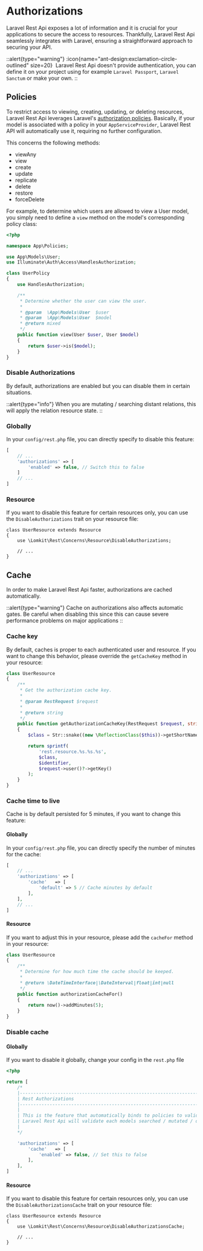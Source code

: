 # Authorizations

Laravel Rest Api exposes a lot of information and it is crucial for your applications to secure the access to resources. Thankfully, Laravel Rest Api seamlessly integrates with Laravel, ensuring a straightforward approach to securing your API.

::alert{type="warning"}
:icon{name="ant-design:exclamation-circle-outlined" size=20}&nbsp;
Laravel Rest Api doesn't provide authentication, you can define it on your project using for example `Laravel Passport`, `Laravel Sanctum` or make your own.
::

## Policies

To restrict access to viewing, creating, updating, or deleting resources, Laravel Rest Api leverages Laravel's [authorization policies](https://laravel.com/docs/authorization#creating-policies).
Basically, if your model is associated with a policy in your `AppServiceProvider`, Laravel Rest API will automatically use it, requiring no further configuration.

This concerns the following methods:
- viewAny
- view
- create
- update
- replicate
- delete
- restore
- forceDelete

For example, to determine which users are allowed to view a User model, you simply need to define a `view` method on the model's corresponding policy class:

```php
<?php

namespace App\Policies;

use App\Models\User;
use Illuminate\Auth\Access\HandlesAuthorization;

class UserPolicy
{
    use HandlesAuthorization;

    /**
     * Determine whether the user can view the user.
     *
     * @param  \App\Models\User  $user
     * @param  \App\Models\User  $model
     * @return mixed
     */
    public function view(User $user, User $model)
    {
        return $user->is($model);
    }
}
```

### Disable Authorizations

By default, authorizations are enabled but you can disable them in certain situations.

::alert{type="info"}
When you are mutating / searching distant relations, this will apply the relation resource state.
::

### Globally


In your `config/rest.php` file, you can directly specify to disable this feature:

```php
[
    // ...
    'authorizations' => [
        'enabled' => false, // Switch this to false
    ]
    // ...
]
```

### Resource

If you want to disable this feature for certain resources only, you can use the `DisableAuthorizations` trait on your resource file:

```php[UserResource.php]
class UserResource extends Resource
{
    use \Lomkit\Rest\Concerns\Resource\DisableAuthorizations;
    
    // ...
}
```

## Cache

In order to make Laravel Rest Api faster, authorizations are cached automatically.

::alert{type="warning"}
Cache on authorizations also affects automatic gates. Be careful when disabling this since this can cause severe performance problems on major applications
::

### Cache key

By default, caches is proper to each authenticated user and resource. If you want to change this behavior, please override the `getCacheKey` method in your resource:

```php
class UserResource
{
    /**
     * Get the authorization cache key.
     *
     * @param RestRequest $request
     *
     * @return string
     */
    public function getAuthorizationCacheKey(RestRequest $request, string $identifier)
    {
        $class = Str::snake((new \ReflectionClass($this))->getShortName());

        return sprintf(
            'rest.resource.%s.%s.%s',
            $class,
            $identifier,
            $request->user()?->getKey()
        );
    }
}
```

### Cache time to live

Cache is by default persisted for 5 minutes, if you want to change this feature:

#### Globally

In your `config/rest.php` file, you can directly specify the number of minutes for the cache:

```php
[
    // ...
    'authorizations' => [
        'cache'   => [
            'default' => 5 // Cache minutes by default
        ],
    ],
    // ...
]
```

#### Resource

If you want to adjust this in your resource, please add the `cacheFor` method in your resource:

```php
class UserResource
{
    /**
     * Determine for how much time the cache should be keeped.
     *
     * @return \DateTimeInterface|\DateInterval|float|int|null
     */
    public function authorizationCacheFor()
    {
        return now()->addMinutes(5);
    }
}
```

### Disable cache

#### Globally
If you want to disable it globally, change your config in the `rest.php` file

```php
<?php

return [
    /*
    |--------------------------------------------------------------------------
    | Rest Authorizations
    |--------------------------------------------------------------------------
    |
    | This is the feature that automatically binds to policies to validate incoming requests.
    | Laravel Rest Api will validate each models searched / mutated / deleted to avoid leaks in your API.
    |
    */

    'authorizations' => [
        'cache'   => [
            'enabled' => false, // Set this to false
        ],
    ],
]
```

#### Resource

If you want to disable this feature for certain resources only, you can use the `DisableAuthorizationsCache` trait on your resource file:

```php[UserResource.php]
class UserResource extends Resource
{
    use \Lomkit\Rest\Concerns\Resource\DisableAuthorizationsCache;
    
    // ...
}
```